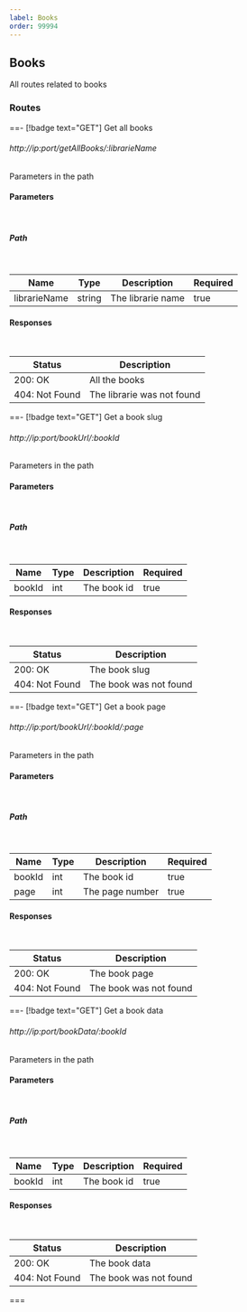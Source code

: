 ```yaml
---
label: Books
order: 99994
---
```


## Books

All routes related to books

### Routes

==- [!badge text="GET"] Get all books

###### http://ip:port/getAllBooks/:librarieName

Parameters in the path

#### Parameters
<br>

##### Path
<br>

| Name | Type | Description | Required |
| ---- | ---- | ----------- | -------- |
| librarieName | string | The librarie name | true |

#### Responses
<br>

| Status | Description |
| ------ | ----------- |
| 200: OK | All the books |
| 404: Not Found | The librarie was not found |

==- [!badge text="GET"] Get a book slug

###### http://ip:port/bookUrl/:bookId

Parameters in the path

#### Parameters
<br>

##### Path
<br>

| Name | Type | Description | Required |
| ---- | ---- | ----------- | -------- |
| bookId | int | The book id | true |

#### Responses
<br>

| Status | Description |
| ------ | ----------- |
| 200: OK | The book slug |
| 404: Not Found | The book was not found |

==- [!badge text="GET"] Get a book page

###### http://ip:port/bookUrl/:bookId/:page

Parameters in the path

#### Parameters
<br>

##### Path
<br>

| Name | Type | Description | Required |
| ---- | ---- | ----------- | -------- |
| bookId | int | The book id | true |
| page | int | The page number | true |

#### Responses
<br>

| Status | Description |
| ------ | ----------- |
| 200: OK | The book page |
| 404: Not Found | The book was not found |

==- [!badge text="GET"] Get a book data

###### http://ip:port/bookData/:bookId

Parameters in the path

#### Parameters
<br>

##### Path
<br>

| Name | Type | Description | Required |
| ---- | ---- | ----------- | -------- |
| bookId | int | The book id | true |

#### Responses
<br>

| Status | Description |
| ------ | ----------- |
| 200: OK | The book data |
| 404: Not Found | The book was not found |

===